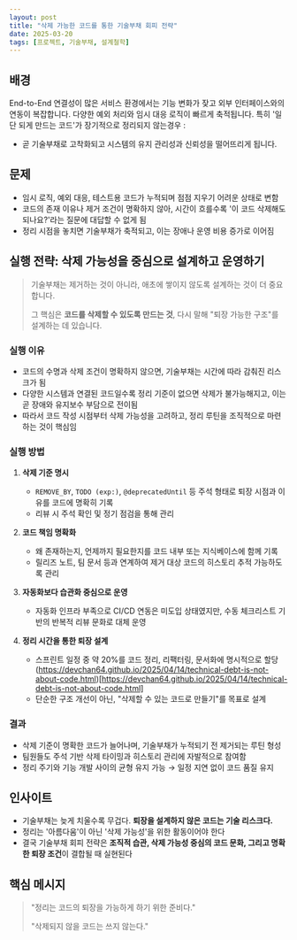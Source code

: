 ```yaml
---
layout: post
title: "삭제 가능한 코드를 통한 기술부채 회피 전략"
date: 2025-03-20
tags: [프로젝트, 기술부채, 설계철학]
---
```


## 배경

End-to-End 연결성이 많은 서비스 환경에서는 기능 변화가 잦고 외부 인터페이스와의 연동이 복잡합니다.
다양한 예외 처리와 임시 대응 로직이 빠르게 축적됩니다. 
특히 '일단 되게 만드는 코드'가 장기적으로 정리되지 않는경우 :
- 곧 기술부채로 고착화되고 시스템의 유지 관리성과 신뢰성을 떨어뜨리게 됩니다.

## 문제

- 임시 로직, 예외 대응, 테스트용 코드가 누적되며 점점 지우기 어려운 상태로 변함
- 코드의 존재 이유나 제거 조건이 명확하지 않아, 시간이 흐를수록 '이 코드 삭제해도 되나요?'라는 질문에 대답할 수 없게 됨
- 정리 시점을 놓치면 기술부채가 축적되고, 이는 장애나 운영 비용 증가로 이어짐

## 실행 전략: 삭제 가능성을 중심으로 설계하고 운영하기

> 기술부채는 제거하는 것이 아니라, 애초에 쌓이지 않도록 설계하는 것이 더 중요합니다.
> 
> 그 핵심은 **코드를 삭제할 수 있도록 만드는 것**, 다시 말해 "퇴장 가능한 구조"를 설계하는 데 있습니다.
> 

### 실행 이유

- 코드의 수명과 삭제 조건이 명확하지 않으면, 기술부채는 시간에 따라 감춰진 리스크가 됨
- 다양한 시스템과 연결된 코드일수록 정리 기준이 없으면 삭제가 불가능해지고, 이는 곧 장애와 유지보수 부담으로 전이됨
- 따라서 코드 작성 시점부터 삭제 가능성을 고려하고, 정리 루틴을 조직적으로 마련하는 것이 핵심임

### 실행 방법

1. **삭제 기준 명시**
    - `REMOVE_BY`, `TODO (exp:)`, `@deprecatedUntil` 등 주석 형태로 퇴장 시점과 이유를 코드에 명확히 기록
    - 리뷰 시 주석 확인 및 정기 점검을 통해 관리

2. **코드 책임 명확화**
    - 왜 존재하는지, 언제까지 필요한지를 코드 내부 또는 지식베이스에 함께 기록
    - 릴리즈 노트, 팀 문서 등과 연계하여 제거 대상 코드의 히스토리 추적 가능하도록 관리

3. **자동화보다 습관화 중심으로 운영**
    - 자동화 인프라 부족으로 CI/CD 연동은 미도입 상태였지만, 수동 체크리스트 기반의 반복적 리뷰 문화로 대체 운영

4. **정리 시간을 통한 퇴장 설계**
    - 스프린트 일정 중 약 20%를 코드 정리, 리팩터링, 문서화에 명시적으로 할당
        (https://devchan64.github.io/2025/04/14/technical-debt-is-not-about-code.html)[https://devchan64.github.io/2025/04/14/technical-debt-is-not-about-code.html]
    - 단순한 구조 개선이 아닌, "삭제할 수 있는 코드로 만들기"를 목표로 설계

### 결과

- 삭제 기준이 명확한 코드가 늘어나며, 기술부채가 누적되기 전 제거되는 루틴 형성
- 팀원들도 주석 기반 삭제 타이밍과 히스토리 관리에 자발적으로 참여함
- 정리 주기와 기능 개발 사이의 균형 유지 가능 → 일정 지연 없이 코드 품질 유지

## 인사이트

- 기술부채는 늦게 치울수록 무겁다. **퇴장을 설계하지 않은 코드는 기술 리스크다.**
- 정리는 '아름다움'이 아닌 '삭제 가능성'을 위한 활동이어야 한다
- 결국 기술부채 회피 전략은 **조직적 습관, 삭제 가능성 중심의 코드 문화, 그리고 명확한 퇴장 조건**이 결합될 때 실현된다

## 핵심 메시지

> "정리는 코드의 퇴장을 가능하게 하기 위한 준비다."
> 
> "삭제되지 않을 코드는 쓰지 않는다."
>